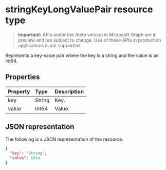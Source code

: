 # stringKeyLongValuePair resource type

> **Important:** APIs under the /beta version in Microsoft Graph are in preview and are subject to change. Use of these APIs in production applications is not supported.

Represents a key-value pair where the key is a string and the value is an Int64.

## Properties
| Property	   | Type	|Description|
|:---------------|:--------|:----------|
|key|String|Key.|
|value|Int64|Value.|

## JSON representation

The following is a JSON representation of the resource.

<!-- {
  "blockType": "resource",
  "optionalProperties": [

  ],
  "@odata.type": "microsoft.graph.stringKeyLongValuePair"
}-->

```json
{
  "key": "String",
  "value": 1024
}

```

<!-- uuid: 8fcb5dbc-d5aa-4681-8e31-b001d5168d79
2015-10-25 14:57:30 UTC -->
<!-- {
  "type": "#page.annotation",
  "description": "stringKeyLongValuePair resource",
  "keywords": "",
  "section": "documentation",
  "tocPath": ""
}-->